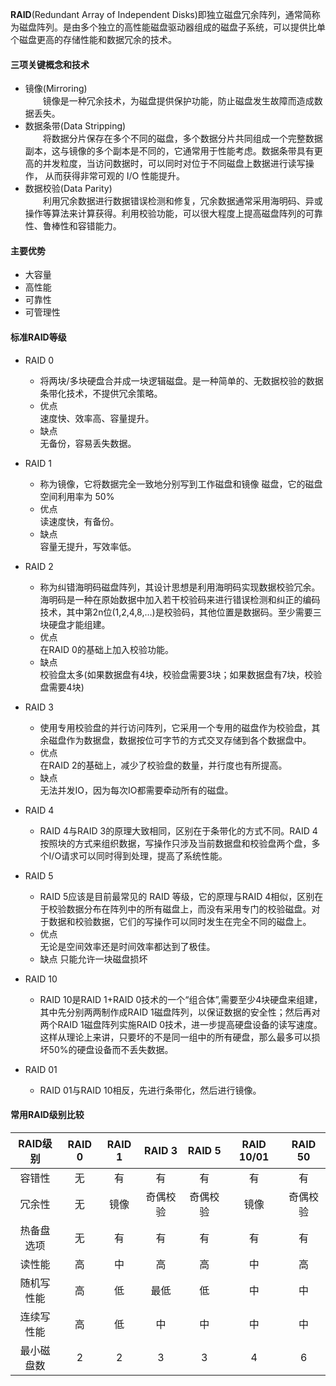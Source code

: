 **RAID**(Redundant Array of Independent Disks)即独立磁盘冗余阵列，通常简称为磁盘阵列。是由多个独立的高性能磁盘驱动器组成的磁盘子系统，可以提供比单个磁盘更高的存储性能和数据冗余的技术。

#### 三项关键概念和技术
- 镜像(Mirroring)  
  &emsp;&emsp;镜像是一种冗余技术，为磁盘提供保护功能，防止磁盘发生故障而造成数据丢失。
- 数据条带(Data Stripping)  
  &emsp;&emsp;将数据分片保存在多个不同的磁盘，多个数据分片共同组成一个完整数据副本，这与镜像的多个副本是不同的，它通常用于性能考虑。数据条带具有更高的并发粒度，当访问数据时，可以同时对位于不同磁盘上数据进行读写操作， 从而获得非常可观的 I/O 性能提升。
- 数据校验(Data Parity)  
  &emsp;&emsp;利用冗余数据进行数据错误检测和修复，冗余数据通常采用海明码、异或操作等算法来计算获得。利用校验功能，可以很大程度上提高磁盘阵列的可靠性、鲁棒性和容错能力。

#### 主要优势  
  - 大容量
  - 高性能
  - 可靠性
  - 可管理性

#### 标准RAID等级
  - RAID 0  
    - 将两块/多块硬盘合并成一块逻辑磁盘。是一种简单的、无数据校验的数据条带化技术，不提供冗余策略。  
    - 优点  
      速度快、效率高、容量提升。  
    - 缺点  
      无备份，容易丢失数据。

  - RAID 1  
    - 称为镜像，它将数据完全一致地分别写到工作磁盘和镜像 磁盘，它的磁盘空间利用率为 50% 
    - 优点  
      读速度快，有备份。  
    - 缺点  
      容量无提升，写效率低。  
  - RAID 2  
    - 称为纠错海明码磁盘阵列，其设计思想是利用海明码实现数据校验冗余。海明码是一种在原始数据中加入若干校验码来进行错误检测和纠正的编码技术，其中第2n位(1,2,4,8,…)是校验码，其他位置是数据码。至少需要三块硬盘才能组建。
    - 优点  
      在RAID 0的基础上加入校验功能。  
    - 缺点  
      校验盘太多(如果数据盘有4块，校验盘需要3块；如果数据盘有7块，校验盘需要4块)
    
  - RAID 3  
    - 使用专用校验盘的并行访问阵列，它采用一个专用的磁盘作为校验盘，其余磁盘作为数据盘，数据按位可字节的方式交叉存储到各个数据盘中。
    - 优点  
      在RAID 2的基础上，减少了校验盘的数量，并行度也有所提高。  
    - 缺点  
      无法并发IO，因为每次IO都需要牵动所有的磁盘。
  - RAID 4  
    - RAID 4与RAID 3的原理大致相同，区别在于条带化的方式不同。RAID 4按照块的方式来组织数据，写操作只涉及当前数据盘和校验盘两个盘，多个I/O请求可以同时得到处理，提高了系统性能。
    
  - RAID 5
    - RAID 5应该是目前最常见的 RAID 等级，它的原理与RAID 4相似，区别在于校验数据分布在阵列中的所有磁盘上，而没有采用专门的校验磁盘。对于数据和校验数据，它们的写操作可以同时发生在完全不同的磁盘上。
    - 优点  
      无论是空间效率还是时间效率都达到了极佳。
    - 缺点
      只能允许一块磁盘损坏

  - RAID 10  
    - RAID 10是RAID 1+RAID 0技术的一个“组合体”,需要至少4块硬盘来组建，其中先分别两两制作成RAID 1磁盘阵列，以保证数据的安全性；然后再对两个RAID 1磁盘阵列实施RAID 0技术，进一步提高硬盘设备的读写速度。这样从理论上来讲，只要坏的不是同一组中的所有硬盘，那么最多可以损坏50%的硬盘设备而不丢失数据。  
  - RAID 01
    - RAID 01与RAID 10相反，先进行条带化，然后进行镜像。

#### 常用RAID级别比较  
  |RAID级别|RAID 0|RAID 1|RAID 3|RAID 5|RAID 10/01|RAID 50|
  |:---:|:---:|:---:|:---:|:---:|:---:|:---:|
  |容错性|无|有|有|有|有|有|
  |冗余性|无|镜像|奇偶校验|奇偶校验|镜像|奇偶校验|
  |热备盘选项|无|有|有|有|有|有|
  |读性能|高|中|高|高|中|高|
  |随机写性能|高|低|最低|低|中|中|
  |连续写性能|高|低|中|中|中|中|
  |最小磁盘数|2|2|3|3|4|6|
